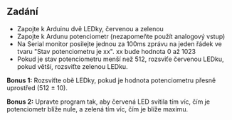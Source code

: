 ## Zadání
- Zapojte k Arduinu dvě LEDky, červenou a zelenou
- Zapojte k Ardunu potenciometr (nezapomeňte použít analogový vstup)
- Na Serial monitor posilejte jednou za 100ms zprávu na jeden řádek ve tvaru "Stav potenciometru je xx".  xx bude hodnota 0 až 1023
- Pokud je stav potenciometru menší než 512, rozsviťe červenou LEDku, pokud větší, rozsviťte zelenou LEDku.

**Bonus 1:**  Rozsviťte obě LEDky, pokud je hodnota potenciometru přesně uprostřed (512 ± 10).

**Bonus 2:** Upravte program tak, aby červená LED svítila tím víc, čím je potenciometr blíže nule, a zelená tím víc, čím je blíže maximu.
